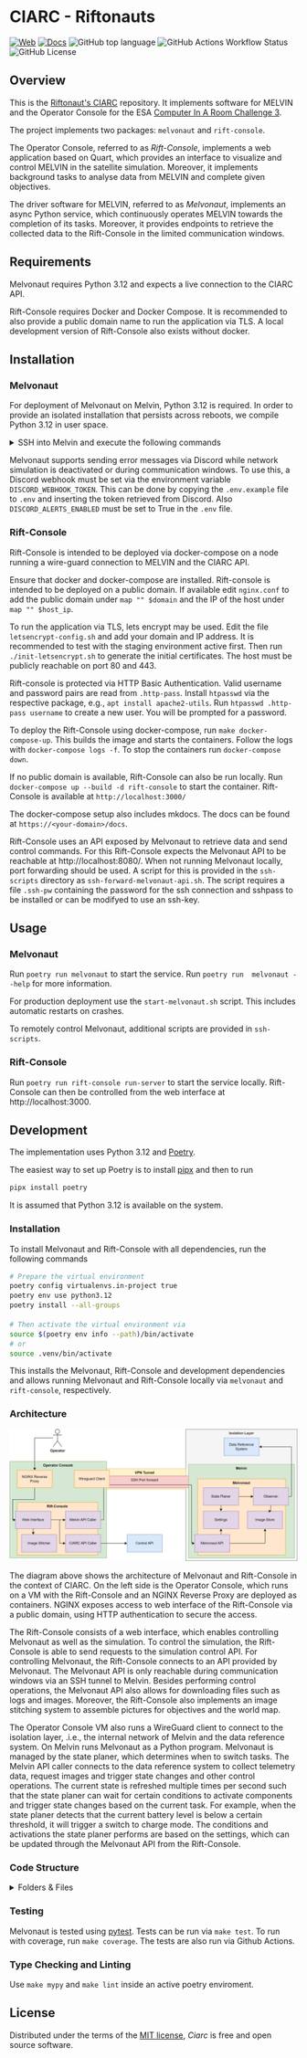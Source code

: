 # CIARC - Riftonauts

[![Web](https://img.shields.io/badge/Web-blue)](https://c103-219.cloud.gwdg.de/)
[![Docs](https://img.shields.io/badge/Docs-green)](https://lolsayna.github.io/CIARC/)
![GitHub top language](https://img.shields.io/github/languages/top/LolSayna/CIARC)
![GitHub Actions Workflow Status](https://img.shields.io/github/actions/workflow/status/LolSayna/CIARC/main.yml)
![GitHub License](https://img.shields.io/github/license/Lolsayna/CIARC)

## Overview

This is the [Riftonaut's CIARC](https://github.com/Lolsayna/CIARC) repository.
It implements software for MELVIN and the Operator Console for the
ESA [Computer In A Room Challenge 3](https://www.esa.int/Education/Engagement/Applications_are_now_open_for_the_ESA_Academy_s_Computer_In_A_Room_Challenge_CIARC_3).

The project implements two packages: `melvonaut` and `rift-console`.

The Operator Console, referred to as _Rift-Console_, implements a web application based on Quart,
which provides an interface to visualize and control MELVIN in the satellite simulation.
Moreover, it implements background tasks to analyse data from MELVIN and complete given objectives.

The driver software for MELVIN, referred to as _Melvonaut_, implements an async Python service,
which continuously operates MELVIN towards the completion of its tasks.
Moreover, it provides endpoints to retrieve the collected data to the Rift-Console in the limited communication windows.

## Requirements

Melvonaut requires Python 3.12 and expects a live connection to the CIARC API.

Rift-Console requires Docker and Docker Compose.
It is recommended to also provide a public domain name to run the application via TLS. A local development version of Rift-Console also exists without docker.

## Installation

### Melvonaut

For deployment of Melvonaut on Melvin, Python 3.12 is required.
In order to provide an isolated installation that persists across reboots, we compile Python 3.12 in user space.

<details>
    <summary>SSH into Melvin and execute the following commands</summary>

```shell
cd /home

apt update
apt install git nano

# Install Python 3.12 build dependencies
apt -y install build-essential zlib1g-dev libncurses5-dev libgdbm-dev libnss3-dev libssl-dev libreadline-dev libffi-dev libsqlite3-dev wget libbz2-dev

# Get and build Python 3.12.9, newest 3.12 at the time of writing
wget https://www.python.org/ftp/python/3.12.9/Python-3.12.9.tgz
tar xzf Python-3.12.9.tgz
rm Python-3.12.9.tgz
cd Python-3.12.9
./configure --enable-optimizations

# This takes some time
make -j 16

# Verify that it worked
./python --version

# Install Melvonaut
cd /home
git clone https://github.com/LolSayna/CIARC
cd CIARC
../Python-3.12.9/python -m venv venv
source venv/bin/activate
pip install poetry
poetry install --with melvonaut

# Optional, reset the container to remove the build dependencies
kill 1

# Run Melvonaut with
./start-melvonaut.sh
# To let it run in the background use
./start-melvonaut.sh & disown

# To follow the logs
cd /home/CIARC/logs/melvonaut
# Replace yyyy-mm-dd-hh with the current date or look for the newest file
tail -f log_melvonaut_yyyy-mm-dd-hh.log

# To stop Melvonaut restart the container
kill 1

# To update
git pull

# To be able to update after restarting the container, git must be reinstalled
apt update
apt install git
```
</details>

Melvonaut supports sending error messages via Discord while network simulation is deactivated
or during communication windows.
To use this, a Discord webhook must be set via the environment variable `DISCORD_WEBHOOK_TOKEN`.
This can be done by copying the `.env.example` file to `.env` and inserting the token retrieved from Discord.
Also `DISCORD_ALERTS_ENABLED` must be set to True in the `.env` file.

### Rift-Console

Rift-Console is intended to be deployed via docker-compose on a node
running a wire-guard connection to MELVIN and the CIARC API.

Ensure that docker and docker-compose are installed.
Rift-console is intended to be deployed on a public domain.
If available edit `nginx.conf` to add the public domain under `map "" $domain` and the IP of the host under `map "" $host_ip`.

To run the application via TLS, lets encrypt may be used.
Edit the file `letsencrypt-config.sh` and add your domain and IP address.
It is recommended to test with the staging environment active first.
Then run `./init-letsencrypt.sh` to generate the initial certificates.
The host must be publicly reachable on port 80 and 443.

Rift-console is protected via HTTP Basic Authentication.
Valid username and password pairs are read from `.http-pass`.
Install `htpasswd` via the respective package, e.g., `apt install apache2-utils`.
Run `htpasswd .http-pass username` to create a new user.
You will be prompted for a password.

To deploy the Rift-Console using docker-compose, run `make docker-compose-up`.
This builds the image and starts the containers.
Follow the logs with `docker-compose logs -f`.
To stop the containers run `docker-compose down`.

If no public domain is available, Rift-Console can also be run locally.
Run `docker-compose up --build -d rift-console` to start the container.
Rift-Console is available at `http://localhost:3000/`

The docker-compose setup also includes mkdocs.
The docs can be found at `https://<your-domain>/docs`.

Rift-Console uses an API exposed by Melvonaut to retrieve data and send control commands.
For this Rift-Console expects the Melvonaut API to be reachable at http://localhost:8080/.
When not running Melvonaut locally, port forwarding should be used.
A script for this is provided in the `ssh-scripts` directory as `ssh-forward-melvonaut-api.sh`.
The script requires a file `.ssh-pw` containing the password for the ssh connection and sshpass to be installed or can be modifyed to use an ssh-key.

## Usage

### Melvonaut
Run `poetry run melvonaut` to start the service.
Run `poetry run  melvonaut --help` for more information.

For production deployment use the `start-melvonaut.sh` script.
This includes automatic restarts on crashes.

To remotely control Melvonaut, additional scripts are provided in `ssh-scripts`.


### Rift-Console
Run `poetry run rift-console run-server` to start the service locally.
Rift-Console can then be controlled from the web interface at http://localhost:3000.

## Development

The implementation uses Python 3.12 and [Poetry](https://python-poetry.org/).

The easiest way to set up Poetry is to install [pipx](https://pipx.pypa.io/) and then to run
```bash
pipx install poetry
```
It is assumed that Python 3.12 is available on the system.

### Installation

To install Melvonaut and Rift-Console with all dependencies, run the following commands
```bash
# Prepare the virtual environment
poetry config virtualenvs.in-project true
poetry env use python3.12
poetry install --all-groups

# Then activate the virtual environment via
source $(poetry env info --path)/bin/activate
# or
source .venv/bin/activate
```

This installs the Melvonaut, Rift-Console and development dependencies
and allows running Melvonaut and Rift-Console locally via
`melvonaut` and `rift-console`, respectively.

### Architecture

![Alt Text](media/CIARC.png)

The diagram above shows the architecture of Melvonaut and Rift-Console in the context of CIARC.
On the left side is the Operator Console, which runs on a VM with the Rift-Console and an NGINX Reverse Proxy are deployed as containers.
NGINX exposes access to web interface of the Rift-Console via a public domain, using HTTP authentication to secure the access.

The Rift-Console consists of a web interface, which enables controlling Melvonaut as well as the simulation.
To control the simulation, the Rift-Console is able to send requests to the simulation control API.
For controlling Melvonaut, the Rift-Console connects to an API provided by Melvonaut.
The Melvonaut API is only reachable during communication windows via an SSH tunnel to Melvin.
Besides performing control operations, the Melvonaut API also allows for downloading files such as logs and images.
Moreover, the Rift-Console also implements an image stitching system to assemble pictures for objectives and the world map.

The Operator Console VM also runs a WireGuard client to connect to the isolation layer, .i.e., the internal network of Melvin and the data reference system.
On Melvin runs Melvonaut as a Python program.
Melvonaut is managed by the state planer, which determines when to switch tasks.
The Melvin API caller connects to the data reference system to collect telemetry data, request images and trigger state changes and other control operations.
The current state is refreshed multiple times per second such that the state planer can wait for certain conditions to activate components and trigger state changes based on the current task.
For example, when the state planer detects that the current battery level is below a certain threshold, it will trigger a switch to charge mode.
The conditions and activations the state planer performs are based on the settings, which can be updated through the Melvonaut API from the Rift-Console.

### Code Structure

<details>
    <summary>Folders & Files</summary>

```
├── data                                              # NGINX and Certbot data
├── docker-compose.yml
├── Dockerfile                                        # Rift-Console Dockerfile
├── Dockerfile.mkdocs                                 # Mkdocs Dockerfile
├── docs                                              # Project docs
├── init-letsencrypt.sh
├── letsencrypt-config.sh
├── LICENSE
├── logs
│     ├── melvonaut
│     │     ├── event_melvonaut.csv                   # Announcements captured form stream
│     │     ├── images                                # Saved images
│     │     └── log_melvonaut_XXXX.log                # Python logging
│     │     └── telemetry_melvonaut.csv               # Telemetry
│     │     └── persistent_settings.json              # Settings that override defaults
│     └── rift_console
│         ├── from_melvonaut                          # Logs/Events/Telemetry downloaded from Melvonaut
│         └── images                                  # Downloaded/Stitched/Processed images
├── Makefile
├── media                                             # Static files for docs
├── mkdocs.yml
├── nginx.conf
├── poetry.lock
├── pyproject.toml
├── README.md
├── src
│     ├── melvonaut
│     │     ├── __init__.py
│     │     ├── __main__.py                           # Main control flow
│     │     ├── api.py                                # Melvonaut API, consumed by Rift-Console
│     │     ├── ebt_calc.py                           # Beacon calculator
│     │     ├── mel_telemetry.py                      # Telemtry data class
│     │     ├── settings.py                           # Melvonaut settings
│     │     ├── state_planer.py                       # State management logic
│     │     └── utils.py                              # Helper functions
│     ├── rift_console
│     │     ├── __init__.py
│     │     ├── __main__.py                           # Quart routes + logic
│     │     ├── rift_console.py                       # Dataclass
│     │     ├── ciarc_api.py                          # Connection to CIARC API
│     │     ├── melvin_api.py                         # Connection to Melvonaut API
│     │     ├── image_processing.py                   # Image stitching
│     │     ├── image_helper.py
│     │     ├── static
│     │     │     ├── images
│     │     │     └── satellite.svg
│     │     └── templates
│     │         ├── main.html                         # Index page
│     │         ├── live.html
│     │         ├── downloads.html
│     │         └── stitched.html
│     │         ├── ebt.html
│     └── shared
│         ├── __init__.py
│         ├── constants.py                            # Shared constants
│         ├── models.py                               # Shared data classes
├── ssh-scripts
│     ├── ssh-forward-melvonaut-api.sh                # Port forward Melvonaut API to localhost
│     ├── ssh-git-pull-on-melvin.sh                   # Update CIARC on Melvin
│     ├── ssh-restart-melvin-container.sh             # Kill the Melvin container
│     ├── ssh-restart-melvonaut.sh                    # Stop Melvonaut and let wrapper restart it
│     ├── ssh-start-melvonaut.sh                      # Run wrapper start script
│     └── ssh-stop-melvonaut.sh                       # Stop Melvonaut and wrapper script
├── start-melvonaut.sh                                # Wrapper script for restarting Melvonaut
└── tests
    ├── test_melvonaut
    │     ├── __init__.py
    │     ├── conftest.py
    │     ├── test_api.py
    │     ├── test_main.py
    │     ├── test_models.py
    │     ├── test_settings.py
    │     └── test_state_planer.py
    └── test_rift_console
        ├── __init__.py
        └── test_main.py
```
</details>

### Testing

Melvonaut is tested using [pytest](https://docs.pytest.org/en/latest/).
Tests can be run via `make test`.
To run with coverage, run `make coverage`.
The tests are also run via Github Actions.

### Type Checking and Linting
Use `make mypy` and `make lint` inside an active poetry enviroment.

## License

Distributed under the terms of the [MIT license][license],
_Ciarc_ is free and open source software.


[license]: https://github.com/Lolsayna/CIARC/blob/main/LICENSE
